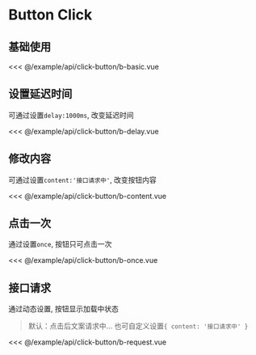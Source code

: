 # Button Click

## 基础使用

<demo src="click-button/b-basic" dir="api">

<<< @/example/api/click-button/b-basic.vue
</demo>

## 设置延迟时间

可通过设置`delay:1000ms`, 改变延迟时间

<demo src="click-button/b-delay" dir="api">

<<< @/example/api/click-button/b-delay.vue
</demo>

## 修改内容

可通过设置`content:'接口请求中'`, 改变按钮内容

<demo src="click-button/b-content" dir="api">

<<< @/example/api/click-button/b-content.vue
</demo>

## 点击一次

通过设置`once`, 按钮只可点击一次

<demo src="click-button/b-once" dir="api">

<<< @/example/api/click-button/b-once.vue
</demo>

## 接口请求

通过动态设置, 按钮显示加载中状态

> 默认：点击后文案请求中... 也可自定义设置`{ content: '接口请求中' }`

<demo src="click-button/b-request" dir="api">

<<< @/example/api/click-button/b-request.vue
</demo>

